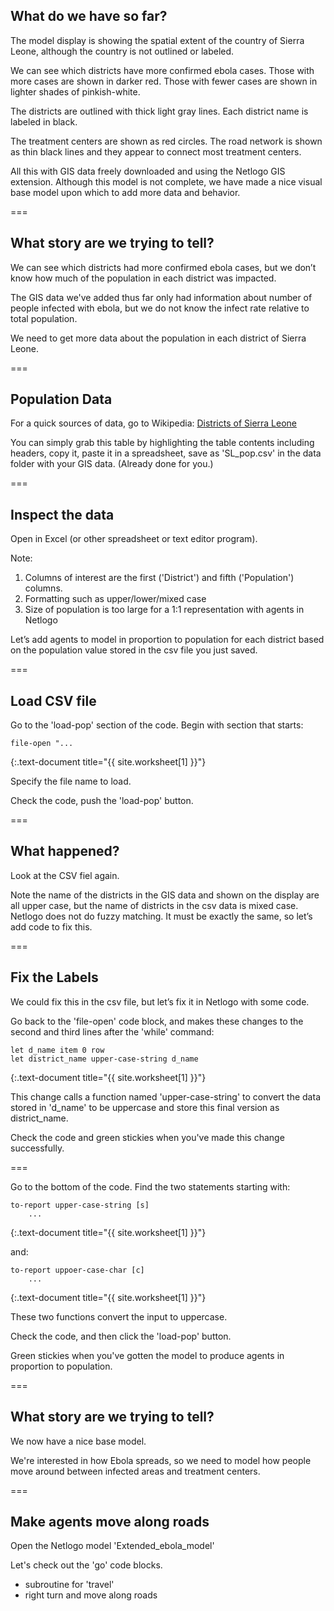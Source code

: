 ---
---

## What do we have so far?

The model display is showing the spatial extent of the country of Sierra Leone, although the country is not outlined or labeled.

We can see which districts have more confirmed ebola cases. Those with more cases are shown in darker red. Those with fewer cases are shown in lighter shades of pinkish-white.

The districts are outlined with thick light gray lines. Each district name is labeled in black.

The treatment centers are shown as red circles. The road network is shown as thin black lines and they appear to connect most treatment centers.

All this with GIS data freely downloaded and using the Netlogo GIS extension. Although this model is not complete, we have made a nice visual base model upon which to add more data and behavior.

===

## What story are we trying to tell?

We can see which districts had more confirmed ebola cases, but we don’t know how much of the population in
each district was impacted.

The GIS data we've added thus far only had information about number of people infected with ebola, but we do not know the infect rate relative to total population.

We need to get more data about the population in each district of Sierra Leone.

===

## Population Data

For a quick sources of data, go to Wikipedia: [Districts of Sierra Leone](https://en.wikipedia.org/wiki/Districts_of_Sierra_Leone)

You can simply grab this table by highlighting the table contents including headers, copy it, paste it in a spreadsheet, save as 'SL_pop.csv' in the data folder with your GIS data. (Already done for you.)

===

## Inspect the data

Open in Excel (or other spreadsheet or text editor program).

Note:

1. Columns of interest are the first ('District') and fifth ('Population') columns.
2. Formatting such as upper/lower/mixed case
3. Size of population is too large for a 1:1 representation with agents in Netlogo

Let’s add agents to model in proportion to population for each district based on the population value stored in the csv file you just saved.

===

## Load CSV file

Go to the 'load-pop' section of the code. Begin with section that starts:

```
file-open "...
```
{:.text-document title="{{ site.worksheet[1] }}"}

Specify the file name to load. 

Check the code, push the 'load-pop' button.

===

## What happened?

Look at the CSV fiel again.

Note the name of the districts in the GIS data and shown on the display are all upper case, but the name of districts in the csv data is mixed case. Netlogo does not do fuzzy matching. It must be exactly the same, so let’s add code to fix this.

===

## Fix the Labels

We could fix this in the csv file, but let’s fix it in Netlogo with some code.

Go back to the 'file-open' code block, and makes these changes to the second and third lines after the 'while' command:

```
let d_name item 0 row
let district_name upper-case-string d_name
```
{:.text-document title="{{ site.worksheet[1] }}"}

This change calls a function named 'upper-case-string' to convert the data stored in 'd_name' to be uppercase and store this final version as district_name.

Check the code and green stickies when you've made this change successfully.

===

Go to the bottom of the code. Find the two statements starting with:

```
to-report upper-case-string [s]
	...
```
{:.text-document title="{{ site.worksheet[1] }}"}

and:

```
to-report uppoer-case-char [c]
	...
```
{:.text-document title="{{ site.worksheet[1] }}"}

These two functions convert the input to uppercase.

Check the code, and then click the 'load-pop' button.

Green stickies when you've gotten the model to produce agents in proportion to population.

===

## What story are we trying to tell?

We now have a nice base model.

We're interested in how Ebola spreads, so we need to model how people move around between infected areas and treatment centers.

===

## Make agents move along roads

Open the Netlogo model 'Extended_ebola_model'

Let's check out the 'go' code blocks.

- subroutine for 'travel'
- right turn and move along roads
